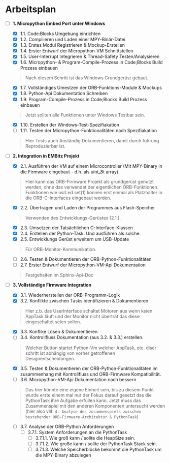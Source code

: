 # Arbeitsplan

- [ ] **1. Micropython Embed Port unter Windows**
    - [x] 1.1. Code:Blocks Umgebung einrichten  
    - [x] 1.2. Compilieren und Laden einer MPY-Binär-Datei  
    - [x] 1.3. Erstes Modul Registrieren & Mockup-Erstellen  
    - [x] 1.4. Erster Entwurf der Micropython-VM Schnittstellen
    - [x] 1.5. User-Interrupt Integrieren & Thread-Safety Testen/Analysieren  
    - [x] 1.6. Micropython- & Program-Compile-Prozess in Code;Blocks Build Prozess einbauen  
    > Nach diesem Schritt ist das Windows Grundgerüst gebaut. 
    - [x] 1.7. Vollständiges Umestzen der ORB-Funktions-Module & Mockups 
    - [x] 1.8. Python-Api Dokumentation Schreiben
    - [x] 1.9. Program-Compile-Prozess in Code;Blocks Build Prozess einbauen 
    > Jetzt sollten alle Funktionen unter Windows Testbar sein.
    
    - [x] 1.10. Erstellen der Windows-Test-Spezifiakation
    - [ ] 1.11. Testen der Micropython-Funktionalitäten nach Spezifiakation
    > Hier Tests auch Anständig Dokumentieren, damit durch führung Reproduzierbar ist.

- [ ] **2. Integration in EMBitz Projekt**
    - [x] 2.1. Ausführen der VM auf einem Microcontroller (Mit MPY-Binary in die Firmware eingebaut - d.h. als uint_8t array).
    > Hier kann das ORB-Firmware Projekt als grundgerüst genutzt werden, 
    ohne das verwendet der eigentlichen ORB-Funktionen. Funktionen wie usrLed.set(1) können erst einmal als Platzhalter in die ORB-C-Interfaces eingebaut werden.
    - [x] 2.2. Übertragen und Laden der Programmes aus Flash-Speicher
    > Verwenden des Entwicklungs-Gerüstes (2.1.).
    - [x] 2.3. Umsetzen der Tatsächlichen C-Interface-Klassen
    - [x] 2.4. Erstellen der Python-Task. Und ausführen als solche.
    - [x] 2.5. Entwicklungs Gerüst erweitern um USB-Update 
    >Für ORB-Monitor-Kommunikation.
    - [ ] 2.6. Testen & Dokumentieren der ORB-Python-Funktionalitäten
    - [ ] 2.7. Erster Entwurf der Micropython-VM-Api Dokumentation
    > Festgehalten im Sphinx-Api-Doc

- [ ] **3. Vollständige Firmware Integration** 
    - [x] 3.1. Wiederherstellen der ORB-Programm-Logik
    - [x] 3.2. Konflikte zwischen Tasks identifizieren & Dokumentieren
    > Hier z.b. das UserInterface schaltet Motoren aus wenn keien AppTask läuft und der Monitor nicht überträt das diese eingeschaltet seien sollen.
    - [x] 3.3. Konflike Lösen & Dokumentieren
    - [ ] 3.4. Kontrollfluss Dokumentation (aus 3.2. & 3.3.) erstellen.
    >Welcher Button startet Python-Vm welcher AppTask, etc. diser schritt ist abhängig von vorher getroffenen Designentscheidungen.
    - [x] 3.5. Testen & Dokumentieren der ORB-Python-Funktionalitäten im zusammenhang mit Kontrollfluss und ORB-Firmware Kompatibilität.
    - [ ] 3.6. Micropython-VM-Api Dokumentation nach bessern
    > Das hier könnte eine eigene Einheit sein, bis zu diesem Punkt wurde erste einem mal nur der Fokus darauf gesetzt das die PythonTask ihre Aufgabe erfüllen kann. Jetzt muss das Zusammenspiel mit den anderen Komponenten untersucht werden (hier also vllt. `4. Analyse des zusammenspiels zwischen bestehender ORB-Firmware-Architektur & PythonTask`)
    - [ ] 3.7. Analyse der ORB-Python Anforderungen  
        - [ ] 3.7.1. System Anforderungen an die PythonTask
            - [ ] 3.7.1.1. Wie groß kann / sollte die HeapSize sein.
            - [ ] 3.7.1.2. Wie große kann / sollte der PythonTask Stack sein.
            - [ ] 3.7.1.3. Welche Speicherblöcke bekommt die PythonTask um die MPY-Binary abzulegen

